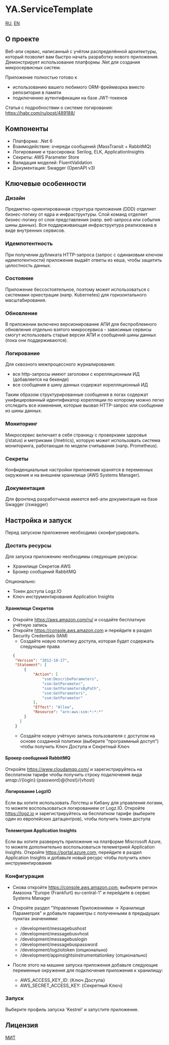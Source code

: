 ﻿# YA.ServiceTemplate

[RU](README.md), [EN](README.en.md)

## О проекте

Веб-апи сервис, написанный с учётом распределённой архитектуры, который позволит вам быстро начать разработку нового приложения. Демонстрирует использование платформы .Net для создания микросервисных систем.

Приложение полностью готово к
- использованию вашего любимого ORM-фреймворка вместо репозитория в памяти
- подключению аутентификации на базе JWT-токенов

Статья с подробностями о системе логирования: https://habr.com/ru/post/489188/ 


## Компоненты

- Платформа: .Net 6
- Взаимодействие: очереди сообщений (MassTransit + RabbitMQ)
- Логирование и трассировка: Serilog, ELK, ApplicationInsights
- Секреты: AWS Parameter Store
- Валидация моделей: FluentValidation
- Документация: Swagger (OpenAPI v3)

## Ключевые особенности

### Дизайн
Предметно-ориентированная структура приложения (DDD) отделяет бизнес-логику от ядра и инфраструктуры. Слой команд отделяет бизнес-логику от слоя представления (напр. веб-запроса или события шины данных). Вся поддерживающая инфраструктура реализована в виде внутренних сервисов.

### Идемпотентность
При получении дубликата HTTP-запроса (запрос с одинаковым ключом идемпотентности) приложение выдаёт ответы из кеша, чтобы защитить целостность данных.

### Состояние
Приложение бессостоятельное, поэтому может использоваться c системами оркестрации (напр. Kubernetes) для горизонтального масштабирования.

### Обновление
В приложении включено версионирование АПИ для беспроблемного обновления отдельно взятого микросервиса - зависимые сервисы смогут использовать старые версии АПИ и сообщений шины данных (пока они поддерживаются).

### Логирование
Для сквозного межпроцессного журналирования:

- все http-запросы имеют заголовки с корелляционным ИД (добавляется на бекенде)
- все сообщения в шину данных содержат корелляционный ИД

Таким образом структурированные сообщения в логах содержат унифицированный идентификатор корелляции по которому можно легко отследить все изменения, которые вызвал HTTP-запрос или сообщение из шины данных.

### Мониторинг
Микросервис включает в себя страницу с проверками здоровья (/status) и метриками (/metrics), которую может использовать система мониторинга, работающая по модели считывания (напр. Prometheus).

### Секреты
Конфиденциальные настройки приложения хранятся в переменных окружения и на внешнем хранилище (AWS Systems Manager).

### Документация
Для фронтенд разработчиков имеется веб-апи документация на базе Swagger (/swagger)


## Настройка и запуск

Перед запуском приложение необходимо сконфигурировать.

### Достать ресурсы

Для запуска приложению необходимы следующие ресурсы:
- Хранилище Секретов AWS
- Брокер сообщений RabbitMQ

Опционально:
- Токен доступа Logz.IO
- Ключ инструментирования Application Insights

#### Хранилище Секретов
 * Откройте https://aws.amazon.com/ru/ и создайте бесплатную учётную запись
 * Откройте https://console.aws.amazon.com и перейдите в раздел Security Credentials (IAM)
   - Создайте новую политику доступа, которая будет содержать следующие права
   ```json
   {
    "Version": "2012-10-17",
    "Statement": [
        {
            "Action": [
                "ssm:DescribeParameters",
                "ssm:GetParameter",
                "ssm:GetParametersByPath",
                "ssm:GetParameters",
                "ssm:GetParameter"
            ],
            "Effect": "Allow",
            "Resource": "arn:aws:ssm:*:*:*"
        }
      ]
    }
   ```
   - Создайте новую учётную запись пользователя с доступом на основе созданной политики (выберите "программный доступ") чтобы получить Ключ Доступа и Секретный Ключ

#### Брокер сообщений RabbitMQ
Откройте https://www.cloudamqp.com/ и зарегистрируйтесь на бесплатном тарифе чтобы получить строку подключения вида amqp://{login}:{password}@{host}/{vhost}

#### Логирование LogzIO
Если вы хотите использовать Логстеш и Кибану для управления логами, то можете воспользоваться логированием от Logz.IO. Откройте https://logz.io и зарегистрируйтесь на бесплатном тарифе (выберите один из европейских датацентров), чтобы получить токен доступа

#### Телеметрия Application Insights
Если вы хотите развернуть приложение на платформе Miscrosoft Azure, то можете дополнительно воспользоваться телеметрией Application Insights. Откройте https://portal.azure.com, перейдите в раздел Application Insights и добавьте новый ресурс чтобы получить ключ инструментирования

### Конфигурация
* Снова откройте https://console.aws.amazon.com, выберите регион Амазона "Europe (Frankfurt) eu-central-1" и перейдите в сервис Systems Manager
* Откройте раздел "Управление Приложениями -> Хранилище Параметров" и добавьте параметры с полученными в предыдущих пунктах значениями:
  - /development/messagebushost
  - /development/messagebusvhost
  - /development/messagebuslogin
  - /development/messagebuspassword
  - /development/logziotoken (опционально)
  - /development/appinsightsinstrumentationkey (опционально)

* После этого на машине запуска приложения добавьте следующие переменные окружения для подключения приложения к хранилищу:
  - AWS_ACCESS_KEY_ID: {Ключ Доступа}
  - AWS_SECRET_ACCESS_KEY: {Секретный Ключ}
  
### Запуск

Выберите профиль запуска 'Kestrel' и запустите приложение.

## Лицензия
[МИТ](https://github.com/a-postx/YA.ServiceTemplate/blob/master/LICENSE)
